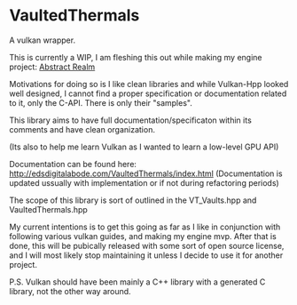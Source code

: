 # VaultedThermals
A vulkan wrapper.


This is currently a WIP, I am fleshing this out while making my engine project:
[Abstract Realm](https://github.com/Ed94/AbstractRealm)

Motivations for doing so is I like clean libraries and while Vulkan-Hpp looked well designed, I cannot find a proper specification or documentation related to it, only the C-API. There is only their "samples". 

This library aims to have full documentation/specificaton within its comments and have clean organization. 

(Its also to help me learn Vulkan as I wanted to learn a low-level GPU API)

Documentation can be found here: http://edsdigitalabode.com/VaultedThermals/index.html
(Documentation is updated ussually with implementation or if not during refactoring periods)

The scope of this library is sort of outlined in the VT_Vaults.hpp and VaultedThermals.hpp

My current intentions is to get this going as far as I like in conjunction with following various vulkan guides, and making my engine mvp. After that is done, this will be pubically released with some sort of open source license, and I will most likely stop maintaining it unless I decide to use it for another project.

P.S. Vulkan should have been mainly a C++ library with a generated C library, not the other way around.
